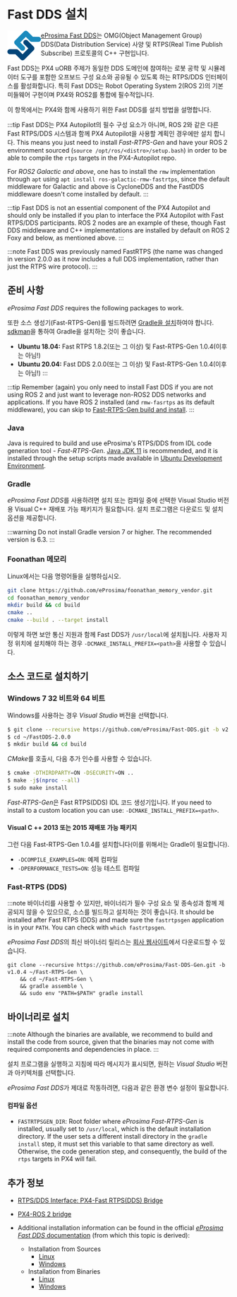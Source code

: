 # Fast DDS 설치

<img alt="로고" src="../../assets/fastrtps/eprosima_logo.png" style="float:left;" /> [eProsima Fast DDS](https://github.com/eProsima/Fast-DDS)는 OMG(Object Management Group) DDS(Data Distribution Service) 사양 및 RTPS(Real Time Publish Subscribe) 프로토콜의 C++ 구현입니다.

Fast DDS는 PX4 uORB 주제가 동일한 DDS 도메인에 참여하는 로봇 공학 및 시뮬레이터 도구를 포함한 오프보드 구성 요소와 공유될 수 있도록 하는 RTPS/DDS 인터페이스를 활성화합니다. 특히 Fast DDS는 Robot Operating System 2(ROS 2)의 기본 미들웨어 구현이며 PX4와 ROS2를 통합에 필수적입니다.

이 항목에서는 PX4와 함께 사용하기 위한 Fast DDS를 설치 방법을 설명합니다.

:::tip
Fast DDS는 PX4 Autopilot의 필수 구성 요소가 아니며, ROS 2와 같은 다른 Fast RTPS/DDS 시스템과 함께 PX4 Autopilot을 사용할 계획인 경우에만 설치 합니다. This means you just need to install *Fast-RTPS-Gen* and have your ROS 2 environment sourced (`source /opt/ros/<distro>/setup.bash`) in order to be able to compile the `rtps` targets in the PX4-Autopilot repo.

For *ROS2 Galactic and above*, one has to install the `rmw` implementation through `apt` using `apt install ros-galactic-rmw-fastrtps`, since the default middleware for Galactic and above is CycloneDDS and the FastDDS middleware doesn't come installed by default.
:::

:::tip
Fast DDS is not an essential component of the PX4 Autopilot and should only be installed if you plan to interface the PX4 Autopilot with Fast RTPS/DDS participants. ROS 2 nodes are an example of these, though Fast DDS middleware and C++ implementations are installed by default on ROS 2 Foxy and below, as mentioned above.
:::

:::note
Fast DDS was previously named FastRTPS (the name was changed in version 2.0.0 as it now includes a full DDS implementation, rather than just the RTPS wire protocol).
:::


## 준비 사항

*eProsima Fast DDS* requires the following packages to work.

또한 소스 생성기(Fast-RTPS-Gen)를 빌드하려면 [Gradle을 설치](https://gradle.org/install/)하여야 합니다. [sdkman](https://sdkman.io)을 통하여 Gradle을 설치하는 것이 좋습니다.
- **Ubuntu 18.04:** Fast RTPS 1.8.2(또는 그 이상) 및 Fast-RTPS-Gen 1.0.4(이후는 아님!)
- **Ubuntu 20.04:** Fast DDS 2.0.0(또는 그 이상) 및 Fast-RTPS-Gen 1.0.4(이후는 아님!)
:::

:::tip
Remember (again) you only need to install Fast DDS if you are not using ROS 2 and just want to leverage non-ROS2 DDS networks and applications. If you have ROS 2 installed (and `rmw-fasrtps` as its default middleware), you can skip to [Fast-RTPS-Gen build and install](#fast-rtps-gen).
:::

### Java

Java is required to build and use eProsima's RTPS/DDS from IDL code generation tool - *Fast-RTPS-Gen*. [Java JDK 11](https://www.oracle.com/java/technologies/javase-jdk11-downloads.html) is recommended, and it is installed through the setup scripts made available in [Ubuntu Development Environment](../dev_setup/dev_env_linux.md).

### Gradle

*eProsima Fast DDS*를 사용하려면 설치 또는 컴파일 중에 선택한 Visual Studio 버전용 Visual C++ 재배포 가능 패키지가 필요합니다. 설치 프로그램은 다운로드 및 설치 옵션을 제공합니다.

:::warning
Do not install Gradle version 7 or higher. The recommended version is 6.3.
:::

### Foonathan 메모리

Linux에서는 다음 명령어들을 실행하십시오.

```sh
git clone https://github.com/eProsima/foonathan_memory_vendor.git
cd foonathan_memory_vendor
mkdir build && cd build
cmake ..
cmake --build . --target install
```

이렇게 하면 보안 통신 지원과 함께 Fast DDS가 `/usr/local`에 설치됩니다. 사용자 지정 위치에 설치해야 하는 경우 `-DCMAKE_INSTALL_PREFIX=<path>`을 사용할 수 있습니다.


## 소스 코드로 설치하기

### Windows 7 32 비트와 64 비트

Windows를 사용하는 경우 *Visual Studio* 버전을 선택합니다.

```sh
$ git clone --recursive https://github.com/eProsima/Fast-DDS.git -b v2.0.0 ~/FastDDS-2.0.0
$ cd ~/FastDDS-2.0.0
$ mkdir build && cd build
```

*CMake*를 호출시, 다음 추가 인수를 사용할 수 있습니다.

```sh
$ cmake -DTHIRDPARTY=ON -DSECURITY=ON ..
$ make -j$(nproc --all)
$ sudo make install
```

*Fast-RTPS-Gen*은 Fast RTPS(DDS) IDL 코드 생성기입니다. If you need to install to a custom location you can use: `-DCMAKE_INSTALL_PREFIX=<path>`.

#### Visual C ++ 2013 또는 2015 재배포 가능 패키지

그런 다음 Fast-RTPS-Gen 1.0.4를 설치합니다(이를 위해서는 Gradle이 필요합니다).

- `-DCOMPILE_EXAMPLES=ON`: 예제 컴파일
- `-DPERFORMANCE_TESTS=ON`: 성능 테스트 컴파일


### Fast-RTPS (DDS)

:::note
바이너리를 사용할 수 있지만, 바이너리가 필수 구성 요소 및 종속성과 함께 제공되지 않을 수 있으므로, 소스를 빌드하고 설치하는 것이 좋습니다. It should be installed after Fast RTPS (DDS) and made sure the `fastrtpsgen` application is in your `PATH`. You can check with `which fastrtpsgen`.

*eProsima Fast DDS*의 최신 바이너리 릴리스는 [회사 웹사이트](http://www.eprosima.com/)에서 다운로드할 수 있습니다.
```
git clone --recursive https://github.com/eProsima/Fast-DDS-Gen.git -b v1.0.4 ~/Fast-RTPS-Gen \
    && cd ~/Fast-RTPS-Gen \
    && gradle assemble \
    && sudo env "PATH=$PATH" gradle install
```

## 바이너리로 설치

:::note
Although the binaries are available, we recommend to build and install the code from source, given that the binaries may not come with required components and dependencies in place.
:::

설치 프로그램을 실행하고 지침에 따라 메시지가 표시되면, 원하는 *Visual Studio* 버전과 아키텍처를 선택합니다.

*eProsima Fast DDS*가 제대로 작동하려면, 다음과 같은 환경 변수 설정이 필요합니다.

#### 컴파일 옵션

* `FASTRTPSGEN_DIR`: Root folder where *eProsima Fast-RTPS-Gen* is installed, usually set to `/usr/local`, which is the default installation directory. If the user sets a different install directory in the `gradle install` step, it must set this variable to that same directory as well. Otherwise, the code generation step, and consequently, the build of the `rtps` targets in PX4 will fail.


## 추가 정보

- [RTPS/DDS Interface: PX4-Fast RTPS(DDS) Bridge](../middleware/micrortps.md)
- [PX4-ROS 2 bridge](../ros/ros2_comm.md)

- Additional installation information can be found in the official [*eProsima Fast DDS* documentation](https://fast-dds.docs.eprosima.com/en/latest/) (from which this topic is derived):
  - Installation from Sources
    - [Linux](https://fast-dds.docs.eprosima.com/en/latest/installation/sources/sources_linux.html)
    - [Windows](https://fast-dds.docs.eprosima.com/en/latest/installation/sources/sources_windows.html)
  - Installation from Binaries
    - [Linux](https://fast-dds.docs.eprosima.com/en/latest/installation/binaries/binaries_linux.html)
    - [Windows](https://fast-dds.docs.eprosima.com/en/latest/installation/binaries/binaries_windows.html)
